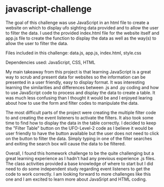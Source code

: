 # javascript-challenge

The goal of this challenge was use JavaScript in an html file to create a website on which to display ufo sighting data provided and to allow the user to filter the data. I used the provided index.html file for the website itself and app.js file to create the function to display the data as well as the way(s) to allow the user to filter the data.

Files included in this challenge: data.js, app.js, index.html, style.css

Dependencies used: JavaScript, CSS, HTML

My main takeaway from this project is that learning JavaScript is a great way to scrub and present data for websites so the information can be presented in a user friendly, easy to display format. It was interesting learning the similarities and differences between .js and .py coding and how to use JavaScript code to process and display the data to create a table. It was much less confusing than I thought it would be and I enjoyed learing about how to use the form and filter codes to manipulate the data.

The most difficult parts of the project were creating the multiple filter code to and creating the event listeners to activate the filters. It also took some time to find how to display the data in the table correctly. I decided to keep the "Filter Table" button on the UFO-Level-2 code as I believe it would be user friendly to have the button available but the user does not need to click on the button to filter the data. Simply typing in one of the filter searches and exiting the search box will cause the data to be filtered.

Overall, I found this homework challenge to be the quite challenging but a great learning experience as I hadn't had any previous experience .js files. The class activities provided a base knowledge of where to start but I did need to do some independent study regarding event listeners to get the code to work correctly. I am looking forward to more challenges like this one and I am excited to learn more about JavaSript and HTML coding.